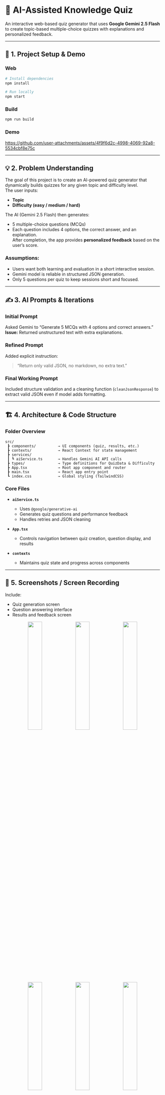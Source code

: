 # 🧠 AI-Assisted Knowledge Quiz

An interactive web-based quiz generator that uses **Google Gemini 2.5 Flash** to create topic-based multiple-choice quizzes with explanations and personalized feedback.

---

## 🚀 1. Project Setup & Demo

### Web
```bash
# Install dependencies
npm install

# Run locally
npm start
```

### Build
```bash
npm run build
```

### Demo


https://github.com/user-attachments/assets/4f9f6d2c-4998-4069-92a8-5534cbf8e75c



---

## 💡 2. Problem Understanding

The goal of this project is to create an AI-powered quiz generator that dynamically builds quizzes for any given topic and difficulty level.  
The user inputs:
- **Topic**
- **Difficulty (easy / medium / hard)**

The AI (Gemini 2.5 Flash) then generates:
- 5 multiple-choice questions (MCQs)
- Each question includes 4 options, the correct answer, and an explanation.  
After completion, the app provides **personalized feedback** based on the user’s score.

### Assumptions:
- Users want both learning and evaluation in a short interactive session.
- Gemini model is reliable in structured JSON generation.
- Only 5 questions per quiz to keep sessions short and focused.

---

## ✍️ 3. AI Prompts & Iterations

### Initial Prompt
Asked Gemini to “Generate 5 MCQs with 4 options and correct answers.”  
**Issue:** Returned unstructured text with extra explanations.

### Refined Prompt
Added explicit instruction:
> “Return only valid JSON, no markdown, no extra text.”

### Final Working Prompt
Included structure validation and a cleaning function (`cleanJsonResponse`) to extract valid JSON even if model adds formatting.

---

## 🏗️ 4. Architecture & Code Structure

### Folder Overview
```
src/
 ┣ components/          → UI components (quiz, results, etc.)
 ┣ contexts/            → React Context for state management
 ┣ services/
 ┃ ┗ aiService.ts       → Handles Gemini AI API calls
 ┣ types/               → Type definitions for QuizData & Difficulty
 ┣ App.tsx              → Root app component and router
 ┣ main.tsx             → React app entry point
 ┗ index.css            → Global styling (TailwindCSS)
```

### Core Files

- **`aiService.ts`**
  - Uses `@google/generative-ai`
  - Generates quiz questions and performance feedback
  - Handles retries and JSON cleaning

- **`App.tsx`**
  - Controls navigation between quiz creation, question display, and results

- **`contexts`**
  - Maintains quiz state and progress across components

---

## 🧩 5. Screenshots / Screen Recording

Include:
- Quiz generation screen  
- Question answering interface  
- Results and feedback screen  

<div align="center">
  <img src="https://github.com/user-attachments/assets/c32370d0-b255-4e2e-a9b5-92985966336b" width="30%" />
  <img src="https://github.com/user-attachments/assets/5e572742-52ce-4e4f-9d40-ba4ebd1665fd" width="30%" />
  <img src="https://github.com/user-attachments/assets/577d5fe0-e6e0-4eb8-afa2-64d32652e129" width="30%" />
</div>

<div align="center">
  <img src="https://github.com/user-attachments/assets/b2db5340-f9bd-4902-9765-e06a9ee65cc4" width="30%" />
  <img src="https://github.com/user-attachments/assets/339265a3-c71f-4839-aa3b-3a0a69a2ad5b" width="30%" />
  <img src="https://github.com/user-attachments/assets/4771d469-f0c7-4df7-8531-e34d1a06aa54" width="30%" />
</div>

<div align="center">
  <img src="https://github.com/user-attachments/assets/a8498621-6c8e-4482-bd00-9c1476b479dd" width="30%" />
  <img src="https://github.com/user-attachments/assets/b0dc95c8-32b9-4d23-b1fb-c242086a97cd" width="30%" />
  <img src="https://github.com/user-attachments/assets/f47a54fb-20c5-4b71-a805-44bcc93b057f" width="30%" />
</div>

---
## 🐞 6. Known Issues / Improvements

### Known Issues
- Occasionally the AI may output malformed JSON.
- Repeated retries increase latency.
- Limited customization of question types (MCQs only).

### Future Improvements
- Add true/false and fill-in-the-blank question types.
- Support timed quizzes.
- Include progress tracking and analytics.
- Allow exporting results as PDF.

---

## 🌟 7. Bonus Work

- Integrated **TailwindCSS** for a clean UI.  
- Implemented retry mechanism for stable AI responses.  
- JSON cleaning logic for robust parsing.  
- Configured ESLint + TypeScript for type safety and consistency.  
- Modular architecture for scalability.

---

## 🔐 Environment Variables

Create a `.env` file in the project root:
```bash
VITE_GEMINI_API_KEY=your_google_generative_ai_key
```

---

## 🧰 Tech Stack

- **Frontend:** React + TypeScript + Vite  
- **Styling:** TailwindCSS  
- **AI Model:** Google Gemini 2.5 Flash (`@google/generative-ai`)  
- **Build Tool:** Vite  
- **State Management:** React Context  

---

## 📄 License

MIT License © 2025 — Created by Naman Agrawal
